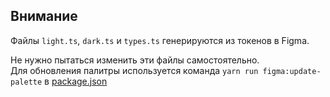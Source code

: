 ## Внимание
Файлы `light.ts`, `dark.ts` и `types.ts` генерируются из токенов в Figma.

Не нужно пытаться изменить эти файлы самостоятельно.  
Для обновления палитры используется команда `yarn run figma:update-palette`
в [package.json](../../../../../../../package.json)
